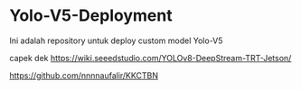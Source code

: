 # Yolo-V5-Deployment
Ini adalah repository untuk deploy custom model Yolo-V5

capek dek 
https://wiki.seeedstudio.com/YOLOv8-DeepStream-TRT-Jetson/

https://github.com/nnnnaufalir/KKCTBN
